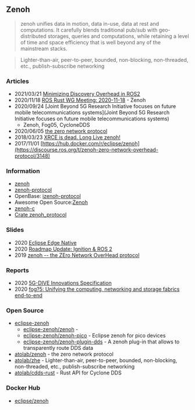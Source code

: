 ## Zenoh

> zenoh unifies data in motion, data in-use, data at rest and computations. 
> It carefully blends traditional pub/sub with geo-distributed storages, queries and computations, 
> while retaining a level of time and space efficiency that is well beyond any of the mainstream stacks.

> Lighter-than-air, peer-to-peer, bounded, non-blocking, non-threaded, etc., publish-subscribe networking

### Articles
- 2021/03/21 [Minimizing Discovery Overhead in ROS2](http://zenoh.io/blog/2021-03-23-discovery/)
- 2020/11/18 [ROS Rust WG Meeting: 2020-11-18](https://discourse.ros.org/t/ros-rust-wg-meeting-2020-11-18/17313) - Zenoh
- 2020/09/24 [Joint Beyond 5G Research Initiative focuses on future mobile telecommunications systems](Joint Beyond 5G Research Initiative focuses on future mobile telecommunications systems)
    - Zenoh, Fog05, CycloneDDS
- 2020/06/05 [the zero network protocol](https://laptrinhx.com/the-zero-network-protocol-3056543561/)
- 2018/03/23 [XRCE is dead. Long Live zenoh!](https://www.linkedin.com/pulse/xrce-dead-long-live-zenoh-angelo-corsaro)
- 2017/11/01 [https://hub.docker.com/r/eclipse/zenoh](https://discourse.ros.org/t/zenoh-zero-network-overhead-protocol/3148)


### Information
- [zenoh](http://zenoh.io/)
- [zenoh-protocol](https://crates.io/crates/zenoh-protocol)
- OpenBase: [izenoh-protocol](https://openbase.com/rust/zenoh-protocol)
- Awesome Open Source:[Zenoh](https://awesomeopensource.com/project/eclipse-zenoh/zenoh)
- [zenoh-c](https://zenoh-c.readthedocs.io/en/latest/)
- [Crate zenoh_protocol](https://docs.rs/zenoh-protocol/0.5.0-beta.7/zenoh_protocol/)


### Slides
- 2020 [Eclipse Edge Native](https://www.ngiot.eu/wp-content/uploads/sites/26/2020/08/04-2020.10.20-EU-IoT-Edge-Angelo-Corsaro.pdf)
- 2020 [Roadmap Update: Ignition & ROS 2](https://static1.squarespace.com/static/51df34b1e4b08840dcfd2841/t/5fa38f7ec53bc851e56f5663/1604554634088/1_12+Marco_OpenRobotics.pdf)
- 2019 [zenoh -- the ZEro Network OverHead protocol](https://www.slideshare.net/Angelo.Corsaro/zenoh-the-zero-network-overhead-protocol)

### Reports
- 2020 [5G-DIVE Innovations Specification](https://5g-dive.eu/wp-content/uploads/2021/01/D2.1-5G-DIVE-innovations-specification_v1.0_compressed.pdf)
- 2020 [fog?5: Unifying the computing, networking and storage fabrics end-to-end](https://www.5gcity.eu/wp-content/uploads/2020/05/fog05_Corsaro_Baldoni.pdf)


### Open Source
- [eclipse-zenoh](https://github.com/eclipse-zenoh)  
    - [eclipse-zenoh/zenoh](https://github.com/eclipse-zenoh/zenoh) - 
    - [eclipse-zenoh/zenoh-pico](https://github.com/eclipse-zenoh/zenoh-pico) - Eclipse zenoh for pico devices
    - [eclipse-zenoh/zenoh-plugin-dds](https://github.com/eclipse-zenoh/zenoh-plugin-dds) - A zenoh plug-in that allows to transparently route DDS data
- [atolab/zenoh](https://github.com/atolab/zenoh) - the zero network protocol
- [atolab/zhe](https://github.com/atolab/zhe) - Lighter-than-air, peer-to-peer, bounded, non-blocking, non-threaded, etc., publish-subscribe networking
- [atolab/cdds-rust](https://github.com/atolab/cdds-rust) - Rust API for Cyclone DDS


### Docker Hub
- [eclipse/zenoh](https://hub.docker.com/r/eclipse/zenoh)

